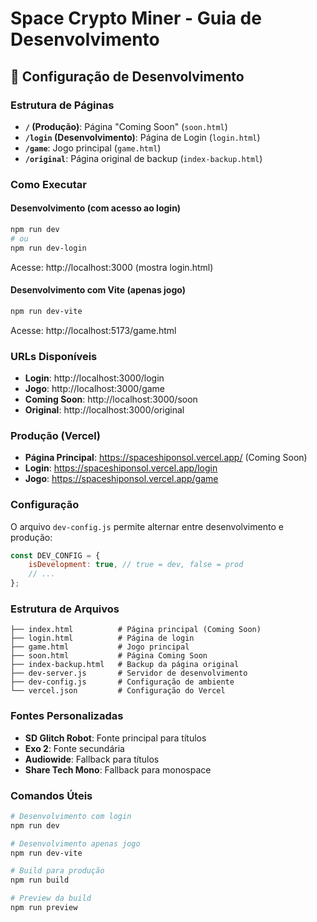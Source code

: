# Space Crypto Miner - Guia de Desenvolvimento

## 🚀 Configuração de Desenvolvimento

### Estrutura de Páginas

- **`/` (Produção)**: Página "Coming Soon" (`soon.html`)
- **`/login` (Desenvolvimento)**: Página de Login (`login.html`)
- **`/game`**: Jogo principal (`game.html`)
- **`/original`**: Página original de backup (`index-backup.html`)

### Como Executar

#### Desenvolvimento (com acesso ao login)
```bash
npm run dev
# ou
npm run dev-login
```
Acesse: http://localhost:3000 (mostra login.html)

#### Desenvolvimento com Vite (apenas jogo)
```bash
npm run dev-vite
```
Acesse: http://localhost:5173/game.html

### URLs Disponíveis

- **Login**: http://localhost:3000/login
- **Jogo**: http://localhost:3000/game
- **Coming Soon**: http://localhost:3000/soon
- **Original**: http://localhost:3000/original

### Produção (Vercel)

- **Página Principal**: https://spaceshiponsol.vercel.app/ (Coming Soon)
- **Login**: https://spaceshiponsol.vercel.app/login
- **Jogo**: https://spaceshiponsol.vercel.app/game

### Configuração

O arquivo `dev-config.js` permite alternar entre desenvolvimento e produção:

```javascript
const DEV_CONFIG = {
    isDevelopment: true, // true = dev, false = prod
    // ...
};
```

### Estrutura de Arquivos

```
├── index.html          # Página principal (Coming Soon)
├── login.html          # Página de login
├── game.html           # Jogo principal
├── soon.html           # Página Coming Soon
├── index-backup.html   # Backup da página original
├── dev-server.js       # Servidor de desenvolvimento
├── dev-config.js       # Configuração de ambiente
└── vercel.json         # Configuração do Vercel
```

### Fontes Personalizadas

- **SD Glitch Robot**: Fonte principal para títulos
- **Exo 2**: Fonte secundária
- **Audiowide**: Fallback para títulos
- **Share Tech Mono**: Fallback para monospace

### Comandos Úteis

```bash
# Desenvolvimento com login
npm run dev

# Desenvolvimento apenas jogo
npm run dev-vite

# Build para produção
npm run build

# Preview da build
npm run preview
```
